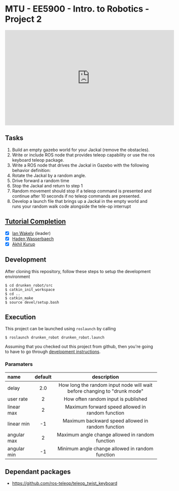 # MTU - EE5900 - Intro. to Robotics - Project 2

<iframe width="560" height="315" src="https://www.youtube.com/embed/H7ok3Q6NmVc" frameborder="0" allowfullscreen></iframe>

## Tasks
 1. Build an empty gazebo world for your Jackal (remove the obstacles).
 2. Write or include ROS node that provides teleop capability or use the ros keyboard teleop package.
 3. Write a ROS node that drives the Jackal in Gazebo with the following behavior definition:
  1. Rotate the Jackal by a random angle.
  2. Drive forward a random time
  3. Stop the Jackal and return to step 1
  4. Random movement should stop if a teleop command is presented and continue after 10 seconds if no teleop commands are presented.
 4. Develop a launch file that brings up a Jackal in the empty world and runs your random walk code alongside the tele-op interrupt

## [Tutorial Completion](https://www.clearpathrobotics.com/assets/guides/jackal/simulation.html)
- [x] [Ian Wakely](https://github.com/raveious) (leader)
- [x] [Haden Wasserbaech](https://github.com/spartanhaden)
- [x] [Akhil Kurup](https://github.com/amkurup)

## Development

After cloning this repository, follow these steps to setup the development environment
```
$ cd drunken_robot/src
$ catkin_init_workspace
$ cd ..
$ catkin_make
$ source devel/setup.bash
```

## Execution

This project can be launched using `roslaunch` by calling

```
$ roslaunch drunken_robot drunken_robot.launch
```

Assuming that you checked out this project from github, then you're going to have to go through [development instructions](#Development).

### Paramaters
name | default | description
:---|:---:|:---:
delay | 2.0 | How long the random input node will wait before changing to "drunk mode"
user rate | 2 | How often random input is published
linear max | 2 | Maximum forward speed allowed in random function
linear min | -1 | Maximum backward speed allowed in random function
angular max | 2 | Maximum angle change allowed in random function
angular min | -1 | Minimum angle change allowed in random function

## Dependant packages
- https://github.com/ros-teleop/teleop_twist_keyboard
